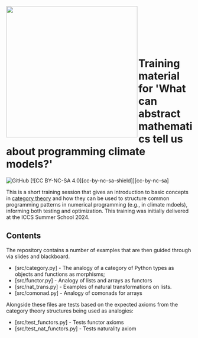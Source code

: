 <img src="https://iccs.cam.ac.uk/sites/iccs.cam.ac.uk/files/logo2_1.png"  width="355" align="left">

<br><br><br><br><br>

# Training material for 'What can abstract mathematics tell us about programming climate models?'

![GitHub](https://img.shields.io/github/license/Cambridge-ICCS/training-cats-for-programming)
[![CC BY-NC-SA 4.0][cc-by-nc-sa-shield]][cc-by-nc-sa]

This is a short training session that gives an introduction
to basic concepts in [category theory](https://en.wikipedia.org/wiki/Category_theory) and how they can be used to structure common
programming patterns in numerical programming (e.g., in climate
mdoels), informing both testing and optimization. This training
was initially delivered at the ICCS Summer School 2024.

## Contents

The repository contains a number of examples that are then guided through via slides and blackboard.

- [src/category.py] - The analogy of a category of Python types as objects and functions as morphisms;
- [src/functor.py] - Analogy of lists and arrays as functors
- [src/nat_trans.py] - Examples of natural transformations on lists.
- [src/comonad.py] - Analogy of comonads for arrays

Alongside these files are tests based on the expected axioms
from the category theory structures being used as analogies:

- [src/test_functors.py] - Tests functor axioms
- [src/test_nat_functors.py] - Tests naturality axiom

